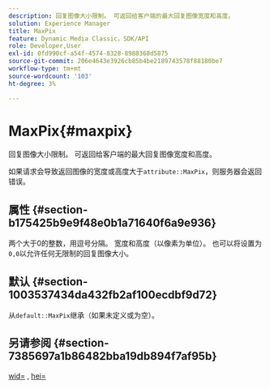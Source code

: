 ```yaml
---
description: 回复图像大小限制。 可返回给客户端的最大回复图像宽度和高度。
solution: Experience Manager
title: MaxPix
feature: Dynamic Media Classic，SDK/API
role: Developer,User
exl-id: 0fd990cf-a54f-4574-8328-8988368d5875
source-git-commit: 206e4643e3926cb85b4be2189743578f88180be7
workflow-type: tm+mt
source-wordcount: '103'
ht-degree: 3%

---
```


# MaxPix{#maxpix}

回复图像大小限制。 可返回给客户端的最大回复图像宽度和高度。

如果请求会导致返回图像的宽度或高度大于`attribute::MaxPix`，则服务器会返回错误。

## 属性 {#section-b175425b9e9f48e0b1a71640f6a9e936}

两个大于0的整数，用逗号分隔。 宽度和高度（以像素为单位）。 也可以将设置为`0,0`以允许任何无限制的回复图像大小。

## 默认 {#section-1003537434da432fb2af100ecdbf9d72}

从`default::MaxPix`继承（如果未定义或为空）。

## 另请参阅 {#section-7385697a1b86482bba19db894f7af95b}

[wid=](../../../../../is-api/http-ref/image-serving-api-ref/c-http-protocol-reference/c-command-reference/r-is-http-wid.md#reference-bfeadcb67bf4485f851eb21345527e47) ,  [hei=](../../../../../is-api/http-ref/image-serving-api-ref/c-http-protocol-reference/c-command-reference/r-is-http-hei.md#reference-6d6f556ccc0e4b98a815e8a5c1944a96)
